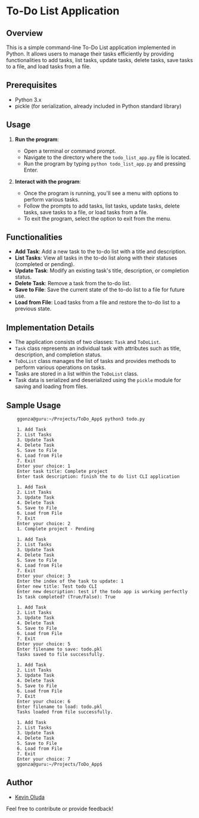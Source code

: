 # To-Do List Application

## Overview
This is a simple command-line To-Do List application implemented in Python. It allows users to manage their tasks efficiently by providing functionalities to add tasks, list tasks, update tasks, delete tasks, save tasks to a file, and load tasks from a file.

## Prerequisites
- Python 3.x
- pickle (for serialization, already included in Python standard library)

## Usage
1. **Run the program**: 
    - Open a terminal or command prompt.
    - Navigate to the directory where the `todo_list_app.py` file is located.
    - Run the program by typing `python todo_list_app.py` and pressing Enter.

2. **Interact with the program**:
    - Once the program is running, you'll see a menu with options to perform various tasks.
    - Follow the prompts to add tasks, list tasks, update tasks, delete tasks, save tasks to a file, or load tasks from a file.
    - To exit the program, select the option to exit from the menu.

## Functionalities
- **Add Task**: Add a new task to the to-do list with a title and description.
- **List Tasks**: View all tasks in the to-do list along with their statuses (completed or pending).
- **Update Task**: Modify an existing task's title, description, or completion status.
- **Delete Task**: Remove a task from the to-do list.
- **Save to File**: Save the current state of the to-do list to a file for future use.
- **Load from File**: Load tasks from a file and restore the to-do list to a previous state.

## Implementation Details
- The application consists of two classes: `Task` and `ToDoList`.
- `Task` class represents an individual task with attributes such as title, description, and completion status.
- `ToDoList` class manages the list of tasks and provides methods to perform various operations on tasks.
- Tasks are stored in a list within the `ToDoList` class.
- Task data is serialized and deserialized using the `pickle` module for saving and loading from files.

## Sample Usage
		ggonza@guru:~/Projects/ToDo_App$ python3 todo.py 

		1. Add Task
		2. List Tasks
		3. Update Task
		4. Delete Task
		5. Save to File
		6. Load from File
		7. Exit
		Enter your choice: 1
		Enter task title: Complete project
		Enter task description: finish the to do list CLI application

		1. Add Task
		2. List Tasks
		3. Update Task
		4. Delete Task
		5. Save to File
		6. Load from File
		7. Exit
		Enter your choice: 2
		1. Complete project - Pending

		1. Add Task
		2. List Tasks
		3. Update Task
		4. Delete Task
		5. Save to File
		6. Load from File
		7. Exit
		Enter your choice: 3
		Enter the index of the task to update: 1
		Enter new title: Test todo CLI
		Enter new description: test if the todo app is working perfectly
		Is task completed? (True/False): True

		1. Add Task
		2. List Tasks
		3. Update Task
		4. Delete Task
		5. Save to File
		6. Load from File
		7. Exit
		Enter your choice: 5
		Enter filename to save: todo.pkl
		Tasks saved to file successfully.

		1. Add Task
		2. List Tasks
		3. Update Task
		4. Delete Task
		5. Save to File
		6. Load from File
		7. Exit
		Enter your choice: 6
		Enter filename to load: todo.pkl
		Tasks loaded from file successfully.

		1. Add Task
		2. List Tasks
		3. Update Task
		4. Delete Task
		5. Save to File
		6. Load from File
		7. Exit
		Enter your choice: 7
		ggonza@guru:~/Projects/ToDo_App$ 



## Author
- [Kevin Oluda](https://github.com/254guru)

Feel free to contribute or provide feedback!

